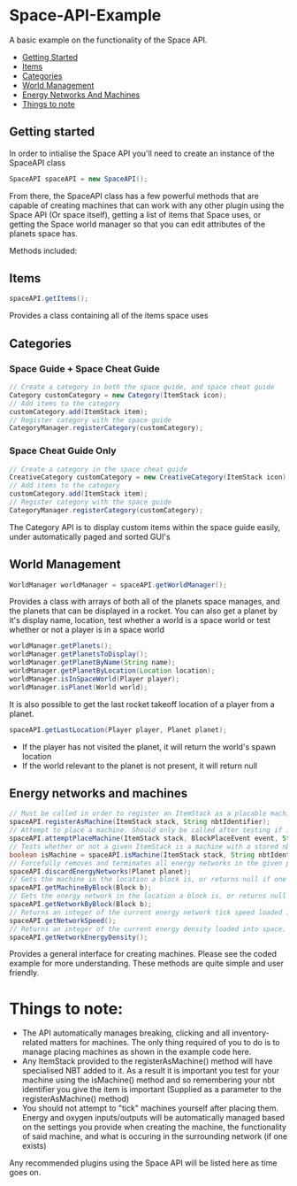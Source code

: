 # Space-API-Example
A basic example on the functionality of the Space API. 
* [Getting Started](https://github.com/Z4OLLIEZ4/Space-API-Example/blob/main/README.md#getting-started)
* [Items](https://github.com/Z4OLLIEZ4/Space-API-Example/blob/main/README.md#items)
* [Categories](https://github.com/Z4OLLIEZ4/Space-API-Example/blob/main/README.md#categories)
* [World Management](https://github.com/Z4OLLIEZ4/Space-API-Example/blob/main/README.md#world-management)
* [Energy Networks And Machines](https://github.com/Z4OLLIEZ4/Space-API-Example/blob/main/README.md#energy-networks-and-machines)
* [Things to note](https://github.com/Z4OLLIEZ4/Space-API-Example/blob/main/README.md#things-to-note)

## Getting started
In order to intialise the Space API you'll need to create an instance of the SpaceAPI class
```java
SpaceAPI spaceAPI = new SpaceAPI();
```
From there, the SpaceAPI class has a few powerful methods that are capable of creating machines that can work with any other plugin using the Space API (Or space itself), getting a list of items that Space uses, or getting the Space world manager so that you can edit attributes of the planets space has.

Methods included:
## Items
```java
spaceAPI.getItems();
```
Provides a class containing all of the items space uses
## Categories
### Space Guide + Space Cheat Guide
```java
// Create a category in both the space guide, and space cheat guide
Category customCategory = new Category(ItemStack icon);
// Add items to the category
customCategory.add(ItemStack item);
// Register category with the space guide
CategoryManager.registerCategory(customCategory);
```
### Space Cheat Guide Only
```java
// Create a category in the space cheat guide
CreativeCategory customCategory = new CreativeCategory(ItemStack icon);
// Add items to the category
customCategory.add(ItemStack item);
// Register category with the space guide
CategoryManager.registerCategory(customCategory);
```
The Category API is to display custom items within the space guide easily, under automatically paged and sorted GUI's
## World Management
```java
WorldManager worldManager = spaceAPI.getWorldManager();
```
Provides a class with arrays of both all of the planets space manages, and the planets that can be displayed in a rocket. You can also get a planet by it's display name, location, test whether a world is a space world or test whether or not a player is in a space world
```java
worldManager.getPlanets();
worldManager.getPlanetsToDisplay();
worldManager.getPlanetByName(String name);
worldManager.getPlanetByLocation(Location location);
worldManager.isInSpaceWorld(Player player);
worldManager.isPlanet(World world);
```

It is also possible to get the last rocket takeoff location of a player from a planet.
```java
spaceAPI.getLastLocation(Player player, Planet planet);
```
* If the player has not visited the planet, it will return the world's spawn location
* If the world relevant to the planet is not present, it will return null

## Energy networks and machines
```java
// Must be called in order to register an ItemStack as a placable machine. Stores an nbtIdentifier within the item to test for later.
spaceAPI.registerAsMachine(ItemStack stack, String nbtIdentifier);
// Attempt to place a machine. Should only be called after testing if isMachine() is true for the held ItemStack
spaceAPI.attemptPlaceMachine(ItemStack stack, BlockPlaceEvent event, String nbtIdentifier);
// Tests whether or not a given ItemStack is a machine with a stored nbtIdentifier
boolean isMachine = spaceAPI.isMachine(ItemStack stack, String nbtIdentifier);
// Forcefully removes and terminates all energy networks in the given planet. This action is irreversible.
spaceAPI.discardEnergyNetworks(Planet planet);
// Gets the machine in the location a block is, or returns null if one is not present
spaceAPI.getMachineByBlock(Block b);
// Gets the energy network in the location a block is, or returns null if one is not present
spaceAPI.getNetworkByBlock(Block b);
// Returns an integer of the current energy network tick speed loaded into space. Will auto-throttle for performance
spaceAPI.getNetworkSpeed();
// Returns an integer of the current energy density loaded into space. Will auto-throttle for performance
spaceAPI.getNetworkEnergyDensity();
```
Provides a general interface for creating machines. Please see the coded example for more understanding. These methods are quite simple and user friendly.


# Things to note:
* The API automatically manages breaking, clicking and all inventory-related matters for machines. The only thing required of you to do is to manage placing machines as shown in the example code here.
* Any ItemStack provided to the registerAsMachine() method will have specialised NBT added to it. As a result it is important you test for your machine using the isMachine() method and so remembering your nbt identifier you give the item is important (Supplied as a parameter to the registerAsMachine() method)
* You should not attempt to "tick" machines yourself after placing them. Energy and oxygen inputs/outputs will be automatically managed based on the settings you provide when creating the machine, the functionality of said machine, and what is occuring in the surrounding network (if one exists)

Any recommended plugins using the Space API will be listed here as time goes on.
